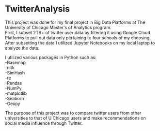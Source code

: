 # TwitterAnalysis

This project was done for my final project in Big Data Platforms at The University of Chicago Master's of Analytics program. 
<br/>First, I subset 2TB+ of twitter user data by filtering it using Google Cloud Platforms to pull out data only pertaining to four schools of my choosing. 
After subsetting the data I utilized Jupyter Notebooks on my local laptop to analyze the data. 

I utilized various packages in Python such as:<br/>
-Basemap<br/>
-nltk<br/>
-SimHash<br/>
-re<br/>
-Pandas<br/>
-NumPy<br/>
-matplotlib<br/>
-Seaborn<br/>
-Geopy<br/>


The purpose of this project was to compare twitter users from other universities to that of U Chicago users and make recommendations on social media influence through Twitter.

